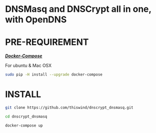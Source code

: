 DNSMasq and DNSCrypt all in one, with OpenDNS
=====================

# PRE-REQUIREMENT

***[Docker-Compose](https://docs.docker.com/compose/)***

For ubuntu & Mac OSX

```bash
sudo pip -H install --upgrade docker-compose
```

# INSTALL

```bash
git clone https://github.com/thiswind/dnscrypt_dnsmasq.git

cd dnscrypt_dnsmasq

docker-compose up
```
